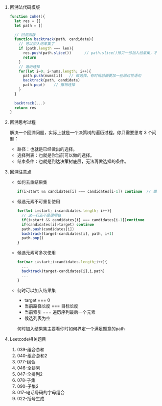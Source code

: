 1. 回溯法代码模版

   ```javascript
   function zuhe(){
     let res = []
     let path = []
     
     // 回溯函数
     function backtrack(path, candidate){
       // 可以加入结果集了
       if (path.length === len){
         res.push(path.slice())      // path.slice()拷贝一份加入结果集，不影响继续递归的数组
         return
       }
       // 遍历选择
       for(let i=0; i<nums.length; i++){
         path.push(nums[i])   // 做选择，有时候前面要加一些跳过性语句
         backtrack(path, candidate)
         path.pop()    // 撤销选择  
       } 
     }
     
     backtrack(...)
     return res
   }
   ```

   

2. 回溯思考过程

   解决一个回溯问题，实际上就是一个决策树的遍历过程。你只需要思考 3 个问题：

   - 路径：也就是已经做出的选择。
   - 选择列表：也就是你当前可以做的选择。
   - 结束条件：也就是到达决策树底层，无法再做选择的条件。

   

3. 回溯注意点

   - 如何去重结果集

     ```javascript
     if(i>start && candidates[i] === candidates[i-1]) continue  // 做选择之前判断是否需跳过
     ```

   - 候选元素不可重复使用

     ```javascript
     for(let i=start; i<candidates.length; i++){
       // 这一行还不是很明白
       if(i>start && candidates[i] === candidates[i-1])continue
       if(candidates[i]>target) continue
       path.push(candidates[i])
       backtrack(target-candidates[i], path, i+1)
       path.pop()
     }
     ```

   - 候选元素可多次使用

     ```javascript
     for(var i=start;i<candidates.length;i++){
       ...
       backtrack(target-candidates[i],i,path)   
       ...
     }
     ```

   - 何时可以加入结果集

     - target === 0
     - 当前路径长度 === 目标长度
     - 当前索引 === 遍历序列最后一个元素
     - 候选列表为空

     何时加入结果集主要看你时如何界定一个满足题意的path

     

4. Leetcode相关题目

   1. 039-组合总和
   2. 040-组合总和2
   3. 077-组合
   4. 046-全排列
   5. 047-全排列2
   6. 078-子集
   7. 090-子集2
   8. 017-电话号码的字母组合
   9. 022-括号生成

   

   

   

   
